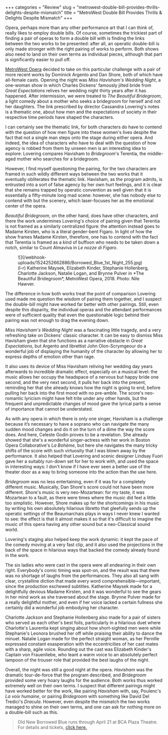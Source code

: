 +++
categories = "Review"
slug = "metrowest-double-bill-provides-thrills-delights-despite-mismatch"
title = "MetroWest Double Bill Provides Thrills &amp; Delights Despite Mismatch"
+++

Opera, perhaps more than any other performance art that I can think of, really likes to employ double bills. Of course, sometimes the trickiest part of finding a pair of operas to form a double bill with is finding the links between the two works to be presented: after all, an operatic double-bill is only made stronger with the right pairing of works to perform. Both shows also need to land on their own terms as individual pieces, although that part is significantly easier to pull off.

[MetroWest Opera](http://metrowestopera.org/) decided to take on this particular challenge with a pair of more recent works by Dominick Argento and Dan Shore, both of which have all-female casts. Opening the night was *Miss Havisham's Wedding Night*, a one-woman show in which Charles Dickens' famously jilted bride from *Great Expectations* relives her wedding night thirty years after it has happened. After intermission, we were treated to *The Beautiful Bridegroom*, a light comedy about a mother who seeks a bridegroom for herself and not her daughters. The link prescribed by director Cassandra Lovering's notes is a thematic one, about how men and the expectations of society in their respective time periods have shaped the characters.

I can certainly see the thematic link, for both characters do have to contend with the question of how men figure into these women's lives despite the fact that not a single man steps onto the stage during either opera. And indeed, the idea of characters who have to deal with the question of how agency is robbed from them by unseen men is an interesting idea to explore: Lovering compares Havisham to *Bridegroom*'s Terentia, the middle-aged mother who searches for a bridegroom. 

However, I find myself questioning the pairing, for the two characters are framed in such wildly different ways between the two works that it eventually obliterates the thematic link. Havisham, as the program admits, is entrusted into a sort of false agency by her own hurt feelings, and it is clear that she remains trapped by operatic convention as well given that it is essentially a fifty-minute long mad scene: however, she has nobody else to contend with but the scenery, which laser-focuses her as the emotional center of the opera. 

*Beautiful Bridegroom*, on the other hand, does have other characters, and there the work undermines Lovering's choice of pairing given that Terentia is not framed as a similarly centralized figure: the attention instead goes to Madame Kirsten, who is a literal gender-bent Figaro. In light of how the show frames Madame Kirsten, therefore, one has to contend with the fact that Terentia is framed as a kind of buffoon who needs to be taken down a notch, similar to Count Almaviva in *Le nozze di Figaro*.

<figure data-type="image">
![](/webhook-uploads/1524252662886/Borrowed_Blue_1st_Night_255.jpg)
<figcaption>(l-r) Katherine Maysek, Elizabeth Kinder, Stephanie Hollenberg, Charlotte Jackson, Natalie Logan, and Brynne Pulver in *The Beautiful Bridegroom*, MetroWest Opera, 2018. Photo: Nile Hawver.</figcaption>
</figure>

The difference in how both works treat the point of comparison Lovering used made me question the wisdom of pairing them together, and I suspect the double-bill might have worked far better with other pairings. Still, even despite this disparity, the individual operas and the attendant performances were of sufficient quality that even the questionable logic behind their pairing was not enough to drag the evening down.

*Miss Havisham's Wedding Night* was a fascinating little tragedy, and a very refreshing take on Dickens' classic character. It can be easy to dismiss Miss Havisham given that she functions as a narrative obstacle in *Great Expectations*, but Argento and librettist John Olon-Scrymgeour do a wonderful job of displaying the humanity of the character by allowing her to express depths of emotion other than rage. 

It also uses its device of Miss Havisham reliving her wedding day years afterwards to incredible dramatic effect, especially on a musical level: the music allows her occupy the headspace of a nervous but happy bride one second, and the very next second, it pulls her back into the present, reminding her that she already knows how the night is going to end, before pulling her back into the first mood with no pre-amble. The score's neo-romantic lyricism might have felt trite under any other hands, but the frequent and unpredictable changes of mood gave the lyrical parts a sense of importance that cannot be understated.

As with any opera in which there is only one singer, Havisham is a challenge because it’s necessary to have a soprano who can navigate the many sudden mood changes and do it on the turn of a dime the way the score does. And here, Celeste Godin proves to be a revelation. She already showed that she's a wonderful singer-actress with her work in Boston Opera Collaborative's *La Bohème*, but here she navigates the many tricky shifts of the score with such virtuosity that I was blown away by the performance. It also helped that Lovering and scenic designer Lindsay Fuori gave her a suitably run-down set for her to work with, and used the space in interesting ways: I don't know if I have ever seen a better use of the theater door as a way to bring someone into the action than the use here.

*Bridegroom* was no less entertaining, even if it was for a completely different music. Musically, Dan Shore's score could not have been more different. Shore's music is very neo-Mozartean: for my taste, it was Mozartean to a fault, as there were times where the music did feel a little too simplistic. However, Shore makes up for the shortcomings in his music by writing his own absolutely hilarious libretto that gleefully sends up the operatic settings of the Beaumarchais plays in ways I never knew I wanted to see: the effect is that it almost makes it so that it's difficult to imagine the music of this opera having any other sound but a neo-Classical sound world. 

Lovering's staging also helped keep the work dynamic: it kept the pace of the comedy moving at a very fast clip, and it also used the projections in the back of the space in hilarious ways that backed the comedy already found in the work.

The six ladies who were cast in the opera were all endearing in their own right. Everybody's comic timing was spot-on, and the result was that there was no shortage of laughs from the performances. They also all sang with clear, crystalline diction that made every word comprehensible—important, since the production eschewed subtitles. Katherine Maysek made for a delightfully devious Madame Kirsten, and it was wonderful to see the gears in her mind work as she traversed about the stage. Brynne Pulver made for a really delightful mother, and even if her voice lacked a certain fullness she certainly did a wonderful job embodying her character. 

Charlotte Jackson and Stephanie Hollenberg also made for a pair of sisters who served as each other's best foils, particularly in a hilarious duet where Charlotte's Laurentia kept singing about how short-sighted men were while Stephanie's Leonora brushed her off while praising their ability to dance the minuet. Natalie Logan made for the perfect straight woman, as her Pernille expressed constant exasperation with the eccentricities of her cast mates with a sharp, agile voice. Rounding out the cast was Elizabeth Kinder's Captain von Frauenliebe, who leant a warm voice to an absolutely perfect lampoon of the trouser role that provided the best laughs of the night.

Overall, the night was still a good night at the opera. *Havisham* was the dramatic tour-de-force that the program described, and *Bridegroom* provided some very hoary laughs for the audience. Both works thus worked extremely well on their own terms. I suspect that different pairings might have worked better for the work, like pairing *Havisham* with, say, Poulenc's *La voix humaine*, or pairing *Bridegroom* with something like David Del Tredici's *Dracula*. However, even despite the mismatch the two works managed to shine on their own terms, and one can ask for nothing more on a double-bill such as this.

>Old New Borrowed Blue runs through April 21 at BCA Plaza Theatre. For details and tickets, [click here.](https://www.bostontheatrescene.com/season/Old-New-Borrowed-Blue/)
